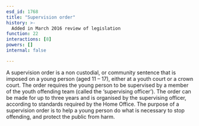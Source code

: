 ```yaml
---
esd_id: 1768
title: "Supervision order"
history: >-
  Added in March 2016 review of legislation
function: 22
interactions: [8]
powers: []
internal: false

---
```


A supervision order is a non custodial, or community sentence that is imposed on a young person (aged 11 – 17), either at a youth court or a crown court. The order requires the young person to be supervised by a member of the youth offending team (called the ‘supervising officer’). The order can be made for up to three years and is organised by the supervising officer, according to standards required by the Home Office.  The purpose of a supervision order is to help a young person do what is necessary to stop offending, and protect the public from harm.

